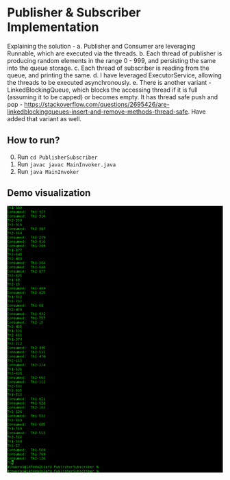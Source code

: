 # Publisher & Subscriber Implementation

Explaining the solution -
a. Publisher and Consumer are leveraging Runnable, which are executed via the threads.
b. Each thread of publisher is producing random elements in the range 0 - 999, and persisting the same into the queue storage.
c. Each thread of subscriber is reading from the queue, and printing the same.
d. I have leveraged ExecutorService, allowing the threads to be executed asynchronously.
e. There is another variant - LinkedBlockingQueue, which blocks the accessing thread if it is full (assuming it to be capped) or becomes empty. It has thread safe push and pop - https://stackoverflow.com/questions/2695426/are-linkedblockingqueues-insert-and-remove-methods-thread-safe. Have added that variant as well.


## How to run?
0. Run ```cd PublisherSubscriber```
1. Run ```javac javac MainInvoker.java```
2. Run ```java MainInvoker```

## Demo visualization
![Alt text](Demo/DemoImg.png?raw=true "Title")
